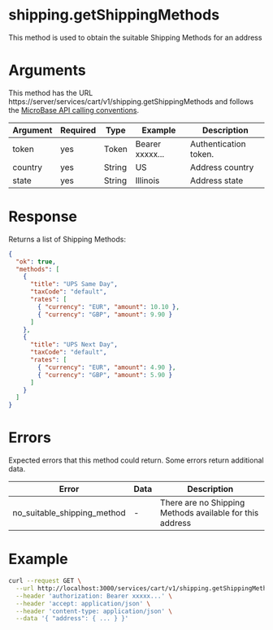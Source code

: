 # shipping.getShippingMethods

This method is used to obtain the suitable Shipping Methods for an address

# Arguments

This method has the URL https://server/services/cart/v1/shipping.getShippingMethods and
follows the [MicroBase API calling conventions](../calling-conventions.html).

Argument | Required | Type | Example | Description
---------|----------|------|---------|------------
token      | yes | Token   | Bearer xxxxx... | Authentication token.
country    | yes | String  | US              | Address country
state      | yes | String  | Illinois        | Address state

# Response

Returns a list of Shipping Methods:

```json
{
  "ok": true,
  "methods": [
    {
      "title": "UPS Same Day",
      "taxCode": "default",
      "rates": [
        { "currency": "EUR", "amount": 10.10 },
        { "currency": "GBP", "amount": 9.90 }
      ]
    },
    {
      "title": "UPS Next Day",
      "taxCode": "default",
      "rates": [
        { "currency": "EUR", "amount": 4.90 },
        { "currency": "GBP", "amount": 5.90 }
      ]
    }
  ]
}
```

# Errors

Expected errors that this method could return. Some errors return additional data.

Error | Data | Description
------|------|------------
no_suitable_shipping_method | - | There are no Shipping Methods available for this address

# Example

```bash
curl --request GET \
  --url http://localhost:3000/services/cart/v1/shipping.getShippingMethods \
  --header 'authorization: Bearer xxxxx...' \
  --header 'accept: application/json' \
  --header 'content-type: application/json' \
  --data '{ "address": { ... } }'
```